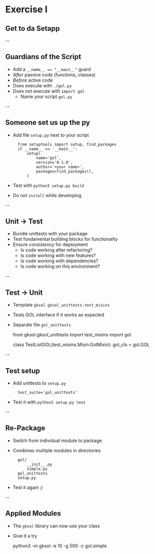 # Exercise I

## Get to da Setapp

--

## Guardians of the Script

* Add a `__name__ == "__main__"` guard
* *After* passive code (functions, classes)
* *Before* active code
* Does execute with `./gol.py`
* Does not execute with `import gol`
    * Name your script `gol.py`

--

## Someone set us up the py

* Add file `setup.py` next to your script

        from setuptools import setup, find_packages
        if __name__ == '__main__':
            setup(
                name='gol',
                version='0.1.0',
                author='<your name>',
                packages=find_packages(),
            )

* Test with `python3 setup.py build`
* Do *not* `install` while developing

--

## Unit -> Test

* Bundle unittests with your package
* Test fundamental building blocks for functionality
* Ensure *consistency* for deployment
    * Is code working after refactoring?
    * Is code working with new features?
    * Is code working with dependencies?
    * Is code working on this environment?

--

## Test -> Unit

* Template `gksol.gksol_unittests.test_mixins`
* Tests GOL interface if it works as expected
* Separate file `gol_unittests`


    from gksol.gksol_unittests import test_mixins
    import gol

    class TestListGOL(test_mixins.Mixin.GolMixin):
        gol_cls = gol.GOL

--

## Test setup

* Add unittests to `setup.py`

        test_suite='gol_unittests'

* Test it with `python3 setup.py test`

--

## Re-Package

* Switch from individual module to package
* Combines multiple modules in directories

        gol/
            __init__.py
            simple.py
        gol_unittests
        setup.py

* Test it again ;)

--

## Applied Modules

* The `gksol` library can now use your class
* Give it a try


    python3 -m gksol -e 10 -g 500 -c gol.simple
